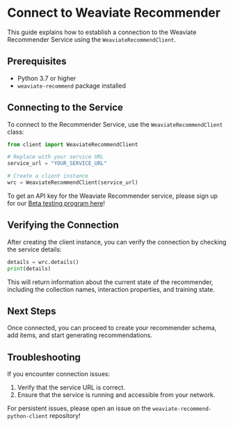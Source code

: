 # Connect to Weaviate Recommender

This guide explains how to establish a connection to the Weaviate Recommender Service using the `WeaviateRecommendClient`.

## Prerequisites
- Python 3.7 or higher
- `weaviate-recommend` package installed

## Connecting to the Service

To connect to the Recommender Service, use the `WeaviateRecommendClient` class:

```python
from client import WeaviateRecommendClient

# Replace with your service URL
service_url = "YOUR_SERVICE_URL"

# Create a client instance
wrc = WeaviateRecommendClient(service_url)
```

To get an API key for the Weaviate Recommender service, please sign up for our [Beta testing program here](https://weaviate.io/workbench/recommender)!

## Verifying the Connection

After creating the client instance, you can verify the connection by checking the service details:

```python
details = wrc.details()
print(details)
```

This will return information about the current state of the recommender, including the collection names, interaction properties, and training state.

## Next Steps

Once connected, you can proceed to create your recommender schema, add items, and start generating recommendations.

## Troubleshooting

If you encounter connection issues:
1. Verify that the service URL is correct.
2. Ensure that the service is running and accessible from your network.

For persistent issues, please open an issue on the `weaviate-recommend-python-client` repository!
